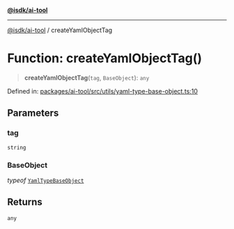 [**@isdk/ai-tool**](../README.md)

***

[@isdk/ai-tool](../globals.md) / createYamlObjectTag

# Function: createYamlObjectTag()

> **createYamlObjectTag**(`tag`, `BaseObject`): `any`

Defined in: [packages/ai-tool/src/utils/yaml-type-base-object.ts:10](https://github.com/isdk/ai-tool.js/blob/83a1524a1644365964efc043a7a7991d8fd46b49/src/utils/yaml-type-base-object.ts#L10)

## Parameters

### tag

`string`

### BaseObject

*typeof* [`YamlTypeBaseObject`](../classes/YamlTypeBaseObject.md)

## Returns

`any`
